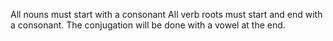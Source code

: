 
All nouns must start with a consonant
All verb roots must start and end with a consonant. The conjugation will be done with a vowel at the end.
